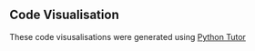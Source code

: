 ## Code Visualisation
These code visusalisations were generated using [Python Tutor](https://pythontutor.com/visualize.html#mode=display)

